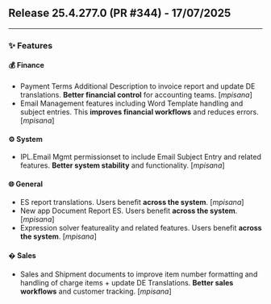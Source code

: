 ## Release 25.4.277.0 (PR #344) - 17/07/2025
---
### ✨ Features

#### 💰 Finance
  * Payment Terms Additional Description to invoice report and update DE translations. **Better financial control** for accounting teams. [*mpisana*]
  * Email Management features including Word Template handling and subject entries. This **improves financial workflows** and reduces errors. [*mpisana*]

#### ⚙️ System
  * IPL.Email Mgmt permissionset to include Email Subject Entry and related features. **Better system stability** and functionality. [*mpisana*]

#### 🌐 General
  * ES report translations. Users benefit **across the system**. [*mpisana*]
  * New app Document Report ES. Users benefit **across the system**. [*mpisana*]
  * Expression solver featureality and related features. Users benefit **across the system**. [*mpisana*]

#### �️ Sales
  * Sales and Shipment documents to improve item number formatting and handling of charge items + update DE Translations. **Better sales workflows** and customer tracking. [*mpisana*]

